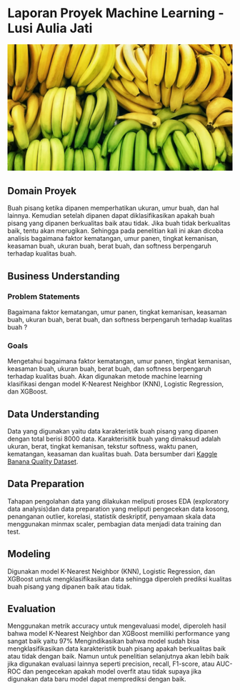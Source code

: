 # Laporan Proyek Machine Learning - Lusi Aulia Jati

![Gambar Banana](./banana_quality.jpeg)

## Domain Proyek
Buah pisang ketika dipanen memperhatikan ukuran, umur buah, dan hal lainnya. Kemudian setelah dipanen dapat diklasifikasikan apakah buah pisang yang dipanen berkualitas baik atau tidak. Jika buah tidak berkualitas baik, tentu akan merugikan. Sehingga pada penelitian kali ini akan dicoba analisis bagaimana faktor kematangan, umur panen, tingkat kemanisan, keasaman buah, ukuran buah, berat buah, dan softness berpengaruh terhadap kualitas buah. 

## Business Understanding
### Problem Statements
Bagaimana faktor kematangan, umur panen, tingkat kemanisan, keasaman buah, ukuran buah, berat buah, dan softness berpengaruh terhadap kualitas buah ? 
### Goals
Mengetahui bagaimana faktor kematangan, umur panen, tingkat kemanisan, keasaman buah, ukuran buah, berat buah, dan softness berpengaruh terhadap kualitas buah. Akan digunakan metode machine learning klasifikasi dengan model K-Nearest Neighbor (KNN), Logistic Regression, dan XGBoost. 

## Data Understanding
Data yang digunakan yaitu data karakteristik buah pisang yang dipanen dengan total berisi 8000 data. Karakterisitik buah yang dimaksud adalah ukuran, berat, tingkat kemanisan, tekstur softness, waktu panen, kematangan, keasaman dan kualitas buah. Data bersumber dari [Kaggle Banana Quality Dataset](https://www.kaggle.com/datasets/l3llff/banana).

## Data Preparation
Tahapan pengolahan data yang dilakukan meliputi proses EDA (exploratory data analysis)dan  data preparation yang meliputi pengecekan data kosong, penanganan outlier, korelasi, statistik deskriptif, penyamaan skala data menggunakan minmax scaler, pembagian data menjadi data training dan test.

## Modeling
Digunakan model K-Nearest Neighbor (KNN), Logistic Regression, dan XGBoost untuk mengklasifikasikan data sehingga diperoleh prediksi kualitas buah pisang yang dipanen baik atau tidak. 


## Evaluation
Menggunakan metrik accuracy untuk mengevaluasi model, diperoleh hasil bahwa model K-Nearest Neighbor dan XGBoost memiliki performance yang sangat baik yaitu 97% Mengindikasikan bahwa model sudah bisa mengklasifikasikan data karakteristik buah pisang apakah berkualitas baik atau tidak dengan baik. Namun untuk penelitian selanjutnya akan lebih baik jika digunakan evaluasi lainnya seperti precision, recall, F1-score, atau AUC-ROC dan pengecekan apakah model overfit atau tidak supaya jika digunakan data baru model dapat memprediksi dengan baik.
